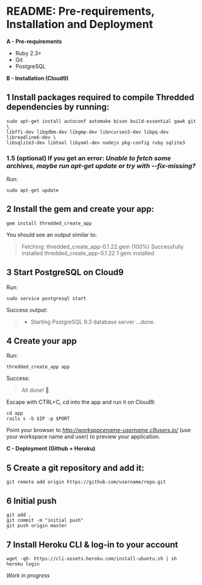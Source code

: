 # README: Pre-requirements, Installation and Deployment

**A - Pre-requirements**

* Ruby 2.3+
* Git
* PostgreSQL

**B - Installation (Cloud9)**

## 1 Install packages required to compile Thredded dependencies by running:

```
sudo apt-get install autoconf automake bison build-essential gawk git \
libffi-dev libgdbm-dev libgmp-dev libncurses5-dev libpq-dev libreadline6-dev \
libsqlite3-dev libtool libyaml-dev nodejs pkg-config ruby sqlite3
```

### 1.5 (optional) If you get an error: *Unable to fetch some archives, maybe run apt-get update or try with --fix-missing?*

Run: 
```
sudo apt-get update
```

## 2 Install the gem and create your app:
```
gem install thredded_create_app
```

You should see an output similar to:

> Fetching: thredded_create_app-0.1.22.gem (100%)
Successfully installed thredded_create_app-0.1.22
1 gem installed

## 3 Start PostgreSQL on Cloud9

Run:
```
sudo service postgresql start
```

Success output:

>  * Starting PostgreSQL 9.3 database server
   ...done.

## 4 Create your app

Run:
```
thredded_create_app app
```

Success:
> All done! 🌟

Escape with CTRL+C, cd into the app and run it on Cloud9:
```
cd app
rails s -b $IP -p $PORT
```

Point your browser to *http://workspacename-username.c9users.io/* (use your workspace name and user) to preview your application.

**C - Deployment (Github + Heroku)**

## 5 Create a git repository and add it:

```
git remote add origin https://github.com/username/repo.git
```

## 6 Initial push

```
git add .
git commit -m "initial push"
git push origin master
```
## 7 Install Heroku CLI & log-in to your account

```
wget -qO- https://cli-assets.heroku.com/install-ubuntu.sh | sh
heroku login
```


*Work in progress*


